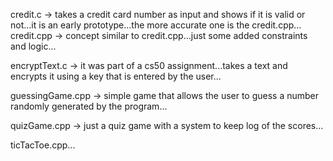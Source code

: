 credit.c  ->  takes a credit card number as input and shows if it is valid or not...it is an early prototype...the more accurate one is the credit.cpp...
credit.cpp  ->  concept similar to credit.cpp...just some added constraints and logic...

encryptText.c  ->  it was part of a cs50 assignment...takes a text and encrypts it using a key that is entered by the user...

guessingGame.cpp  ->  simple game that allows the user to guess a number randomly generated by the program...

quizGame.cpp  ->  just a quiz game with a system to keep log of the scores...

ticTacToe.cpp...
